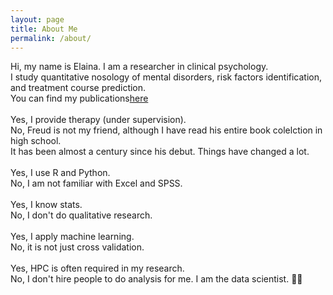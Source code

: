 ```yaml
---
layout: page
title: About Me
permalink: /about/
---
```


Hi, my name is Elaina. I am a researcher in clinical psychology. <br>
I study quantitative nosology of mental disorders, risk factors identification, and treatment course prediction. <br>
You can find my publications[here](https://orcid.org/0000-0001-9862-7669) <br>
<br>
Yes, I provide therapy (under supervision). <br>
No, Freud is not my friend, although I have read his entire book colelction in high school. <br>
It has been almost a century since his debut. Things have changed a lot. <br>
<br>
Yes, I use R and Python. <br>
No, I am not familiar with Excel and SPSS. <br>
<br>
Yes, I know stats. <br>
No, I don't do qualitative research. <br>
<br>
Yes, I apply machine learning. <br>
No, it is not just cross validation. <br>
<br>
Yes, HPC is often required in my research. <br>
No, I don't hire people to do analysis for me. I am the data scientist. 🐱‍💻 <br>
